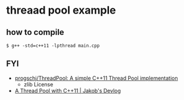 # threaad pool example

## how to compile
```
$ g++ -std=c++11 -lpthread main.cpp
```

## FYI
* [progschj/ThreadPool: A simple C++11 Thread Pool implementation]( https://github.com/progschj/ThreadPool )
  * zlib License
* [A Thread Pool with C\+\+11 \| Jakob's Devlog]( http://progsch.net/wordpress/?p=81 )
